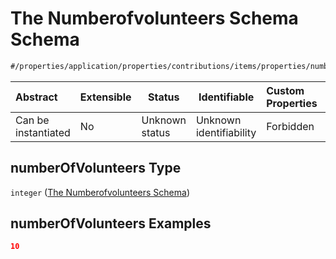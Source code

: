 # The Numberofvolunteers Schema Schema

```txt
#/properties/application/properties/contributions/items/properties/numberOfVolunteers#/properties/application/properties/contributions/items/properties/numberOfVolunteers
```




| Abstract            | Extensible | Status         | Identifiable            | Custom Properties | Additional Properties | Access Restrictions | Defined In                                                                                     |
| :------------------ | ---------- | -------------- | ----------------------- | :---------------- | --------------------- | ------------------- | ---------------------------------------------------------------------------------------------- |
| Can be instantiated | No         | Unknown status | Unknown identifiability | Forbidden         | Allowed               | none                | [CompletionReport.schema.json\*](../false/CompletionReport.schema.json "open original schema") |

## numberOfVolunteers Type

`integer` ([The Numberofvolunteers Schema](completionreport-properties-the-application-schema-properties-the-contributions-schema-the-items-schema-properties-the-numberofvolunteers-schema.md))

## numberOfVolunteers Examples

```json
10
```
